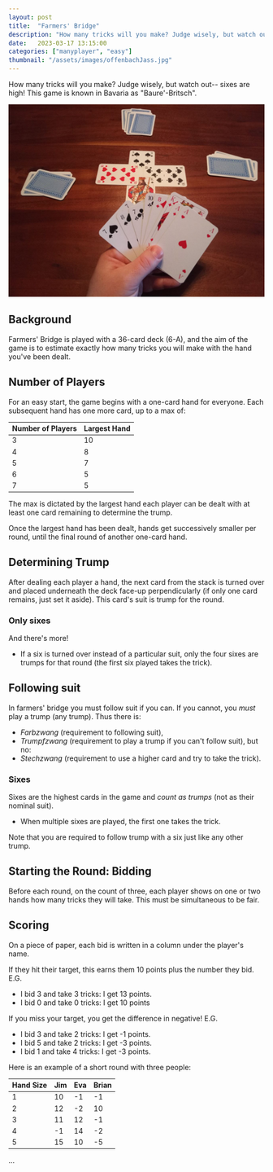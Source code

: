 ```yaml
---
layout: post
title:  "Farmers' Bridge"
description: "How many tricks will you make? Judge wisely, but watch out-- sixes are high!"
date:   2023-03-17 13:15:00
categories: ["manyplayer", "easy"]
thumbnail: "/assets/images/offenbachJass.jpg"
---
```

How many tricks will you make? Judge wisely, but watch out-- sixes are high! This game is known in Bavaria as "Baure'-Britsch".

![](/assets/images/offenbachJass.jpg)

## Background
Farmers' Bridge is played with a 36-card deck (6-A), and the aim of the game is to estimate exactly how many tricks you will make with the hand you've been dealt. 

## Number of Players
For an easy start, the game begins with a one-card hand for everyone. Each subsequent hand has one more card, up to a max of:

| Number of Players | Largest Hand |
| ---- | ----- |
| 3 | 10    |
| 4 | 8    |
| 5 | 7     |
| 6    | 5     |
| 7    | 5     |

The max is dictated by the largest hand each player can be dealt with at least one card remaining to determine the trump.

Once the largest hand has been dealt, hands get successively smaller per round, until the final round of another one-card hand.

## Determining Trump
After dealing each player a hand, the next card from the stack is turned over and placed underneath the deck face-up perpendicularly (if only one card remains, just set it aside). This card's suit is trump for the round.

### Only sixes
And there's more! 
- If a six is turned over instead of a particular suit, only the four sixes are trumps for that round (the first six played takes the trick).

## Following suit
In farmers' bridge you must follow suit if you can. If you cannot, you *must* play a trump (any trump).
Thus there is:
- *Farbzwang* (requirement to following suit), 
- *Trumpfzwang* (requirement to play a trump if you can't follow suit), 
but no:
- *Stechzwang* (requirement to use a higher card and try to take the trick).

### Sixes
Sixes are the highest cards in the game and *count as trumps* (not as their nominal suit).
- When multiple sixes are played, the first one takes the trick.

Note that you are required to follow trump with a six just like any other trump.

## Starting the Round: Bidding
Before each round, on the count of three, each player shows on one or two hands how many tricks they will take. This must be simultaneous to be fair.

## Scoring
On a piece of paper, each bid is written in a column under the player's name. 

If they hit their target, this earns them 10 points plus the number they bid.
E.G. 
- I bid 3 and take 3 tricks: I get 13 points. 
- I bid 0 and take 0 tricks: I get 10 points

If you miss your target, you get the difference in negative!
E.G.
- I bid 3 and take 2 tricks: I get -1 points.
- I bid 5 and take 2 tricks: I get -3 points.
- I bid 1 and take 4 tricks: I get -3 points.

Here is an example of a short round with three people:

| Hand Size | Jim | Eva | Brian |
| ---- | ----- | ----- | ----- |
| 1  | 10   |-1 |-1|
| 2 |  12   |-2 |10 |
| 3 |  11   |12 |-1 |
| 4 |  -1   |14 |-2 |
| 5 |  15   |10 |-5 |
...
